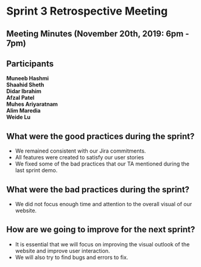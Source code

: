 # Sprint 3 Retrospective Meeting
## Meeting Minutes (November 20th, 2019: 6pm - 7pm)
## Participants

**Muneeb Hashmi**\
**Shaahid Sheth**\
**Didar Ibrahim**\
**Afzal Patel**\
**Muhes Ariyaratnam**\
**Alim Maredia**\
**Weide Lu**

## What were the good practices during the sprint?
 * We remained consistent with our Jira commitments.
 * All features were created to satisfy our user stories
 * We fixed some of the bad practices that our TA mentioned during the last sprint demo.


## What were the bad practices during the sprint?
  * We did not focus enough time and attention to the overall visual of our website.
  

## How are we going to improve for the next sprint?
  * It is essential that we will focus on improving the visual outlook of the website and improve user interaction.
  * We will also try to find bugs and errors to fix.
  

